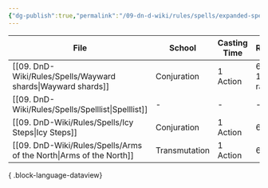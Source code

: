 ```yaml
---
{"dg-publish":true,"permalink":"/09-dn-d-wiki/rules/spells/expanded-spell-list/"}
---
```




| File                                                                  | School        | Casting Time | Range             | Components | Duration                      | Material Components | Concentration | Ritual | Source   |
| --------------------------------------------------------------------- | ------------- | ------------ | ----------------- | ---------- | ----------------------------- | ------------------- | ------------- | ------ | -------- |
| [[09. DnD-Wiki/Rules/Spells/Wayward shards\|Wayward shards]]       | Conjuration   | 1 Action     | 60ft, 15ft radius | V,S,M      | up to 10 Minutes              | a shard of glass    | n             | \-     | Homebrew |
| [[09. DnD-Wiki/Rules/Spells/Spelllist\|Spelllist]]                 | \-            | \-           | \-                | \-         | \-                            | \-                  | \-            | \-     | \-       |
| [[09. DnD-Wiki/Rules/Spells/Icy Steps\|Icy Steps]]                 | Conjuration   | 1 Action     | 60ft              | V,S        | up to 10 Minutes              | \-                  | \-            | \-     | Homebrew |
| [[09. DnD-Wiki/Rules/Spells/Arms of the North\|Arms of the North]] | Transmutation | 1 Action     | 60ft              | V,S,M      | Concentration, up to 1 minute | a drop of Water     | yes           | \-     | Homebrew |

{ .block-language-dataview}


